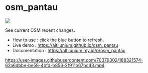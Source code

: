 # osm_pantau
![](https://qu.ax/syrA.png)

See current OSM recent changes.

* How to use  : click the blue button to refresh.
* Live demo : https://altilunium.github.io/osm_pantau
* Documentation : https://altilunium.my.id/p/osm_pantau

https://user-images.githubusercontent.com/70379302/188321574-62a6dbbe-be58-4bfd-b856-2f911b67bc43.mp4

